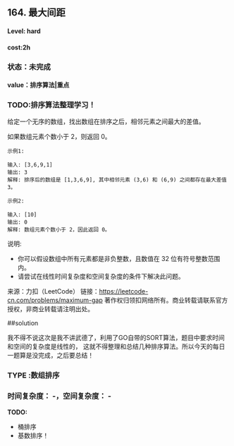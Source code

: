 ## 164. 最大间距
#### Level: hard

#### cost:2h

### 状态：未完成

#### value：排序算法|重点

### TODO:排序算法整理学习！
给定一个无序的数组，找出数组在排序之后，相邻元素之间最大的差值。

如果数组元素个数小于 2，则返回 0。

```
示例1:

输入: [3,6,9,1]
输出: 3
解释: 排序后的数组是 [1,3,6,9], 其中相邻元素 (3,6) 和 (6,9) 之间都存在最大差值 3。
```
```
示例2:

输入: [10]
输出: 0
解释: 数组元素个数小于 2，因此返回 0。
```
说明:

- 你可以假设数组中所有元素都是非负整数，且数值在 32 位有符号整数范围内。
- 请尝试在线性时间复杂度和空间复杂度的条件下解决此问题。

来源：力扣（LeetCode）
链接：https://leetcode-cn.com/problems/maximum-gap
著作权归领扣网络所有。商业转载请联系官方授权，非商业转载请注明出处。

##solution

我不得不说这次是我不讲武德了，利用了GO自带的SORT算法，题目中要求时间和空间的复杂度是线性的，
这就不得整理和总结几种排序算法。所以今天的每日一题算是没完成，之后要总结！

### TYPE :数组排序

### 时间复杂度： -，空间复杂度： -

**TODO:**
- 桶排序
- 基数排序！


